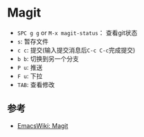 # Magit

- `SPC g g` or `M-x magit-status`： 查看git状态
- `s`: 暂存文件
- `c c`: 提交(输入提交消息后`C-c C-c`完成提交)
- `b b`: 切换到另一个分支
- `P u`: 推送
- `F u`: 下拉
- `TAB`: 查看修改

## 参考

- [EmacsWiki: Magit](https://www.emacswiki.org/emacs/Magit)